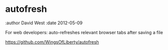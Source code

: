 autofresh
=========

:author David West
:date 2012-05-09

For web developers: auto-refreshes relevant browser tabs after saving a file

https://github.com/WingsOfLiberty/autofresh

